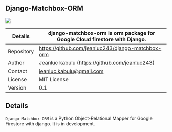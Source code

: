 ## Django-Matchbox-ORM

<img src="https://i.imgur.com/7nhv1sW.png" >

<br/>

| Details    | django-matchbox-orm is orm package for Google Cloud firestore with Django.  |
| -------    | ------                                         |
| Repository | https://github.com/jeanluc243/django-matchbox-orm          |
| Author     | Jeanluc kabulu (https://github.com/jeanluc243) |
| Contact    | jeanluc.kabulu@gmail.com                            |
| License    | MIT License                                    |
| Version    | 0.1                                            |


## Details

`Django-Matchbox-ORM` is a Python Object-Relational Mapper for Google Firestore with django.
It is in development.
